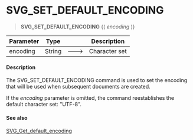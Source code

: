 # SVG_SET_DEFAULT_ENCODING

>**SVG_SET_DEFAULT_ENCODING** {( *encoding* )}

| Parameter | Type |  | Description |
| --- | --- | --- | --- |
| encoding | String | &#x1F852; | Character set |



#### Description 

The SVG\_SET\_DEFAULT\_ENCODING command is used to set the encoding that will be used when subsequent documents are created. 

If the *encoding* parameter is omitted, the command reestablishes the default character set: "UTF-8". 

#### See also 

[SVG\_Get\_default\_encoding](SVG%5FGet%5Fdefault%5Fencoding.md)  